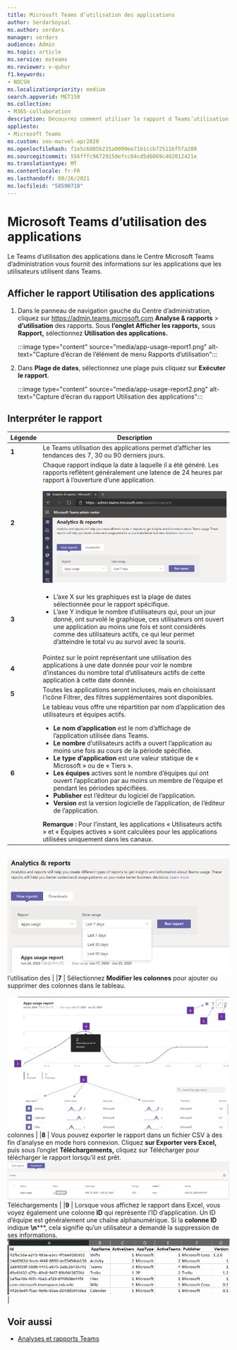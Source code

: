 ```yaml
---
title: Microsoft Teams d’utilisation des applications
author: SerdarSoysal
ms.author: serdars
manager: serdars
audience: Admin
ms.topic: article
ms.service: msteams
ms.reviewer: v-quhur
f1.keywords:
- NOCSH
ms.localizationpriority: medium
search.appverid: MET150
ms.collection:
- M365-collaboration
description: Découvrez comment utiliser le rapport d Teams’utilisation des applications dans le Microsoft Teams d’administration.
appliesto:
- Microsoft Teams
ms.custom: seo-marvel-apr2020
ms.openlocfilehash: f1e5c6805b215a0099ee71b1ccb72511bf5fa200
ms.sourcegitcommit: 556fffc96729150efcc04cd5d6069c402012421e
ms.translationtype: MT
ms.contentlocale: fr-FR
ms.lasthandoff: 08/26/2021
ms.locfileid: "58590718"
---
```

# <a name="microsoft-teams-app-usage-report"></a>Microsoft Teams d’utilisation des applications

Le Teams d’utilisation des applications dans le Centre Microsoft Teams d’administration vous fournit des informations sur les applications que les utilisateurs utilisent dans Teams.  

## <a name="view-the-app-usage-report"></a>Afficher le rapport Utilisation des applications

1.  Dans le panneau de navigation gauche du Centre d’administration, cliquez sur <https://admin.teams.microsoft.com> **Analyse & rapports** \> **d’utilisation** des rapports. Sous **l’onglet Afficher les rapports,** sous **Rapport,** sélectionnez **Utilisation des applications.**

     :::image type="content" source="media/app-usage-report1.png" alt-text="Capture d’écran de l’élément de menu Rapports d’utilisation":::

2.  Dans **Plage de dates**, sélectionnez une plage puis cliquez sur **Exécuter le rapport**.

      :::image type="content" source="media/app-usage-report2.png" alt-text="Capture d’écran du rapport Utilisation des applications":::

## <a name="interpret-the-report"></a>Interpréter le rapport

|Légende |Description  |
|--------|-------------|
|**1**   |Le Teams utilisation des applications permet d’afficher les tendances des 7, 30 ou 90 derniers jours. |
|**2**   |Chaque rapport indique la date à laquelle il a été généré. Les rapports reflètent généralement une latence de 24 heures par rapport à l’ouverture d’une application. <br><br>![Capture d’écran du rapport Utilisation des applications affichant des plages de dates](media/app-usage-report3.png)|
|**3**    | <ul><li>L’axe X sur les graphiques est la plage de dates sélectionnée pour le rapport spécifique.</li><li>L’axe Y indique le nombre d’utilisateurs qui, pour un jour donné, ont survolé le graphique, ces utilisateurs ont ouvert une application au moins une fois et sont considérés comme des utilisateurs actifs, ce qui leur permet d’atteindre le total vu au survol avec la souris.</li></ul>|
|**4**   |Pointez sur le point représentant une utilisation des applications à une date donnée pour voir le nombre d’instances du nombre total d’utilisateurs actifs de cette application à cette date donnée.  |
|**5**   |Toutes les applications seront incluses, mais en choisissant l’icône Filtrer, des filtres supplémentaires sont disponibles.  |
|**6**   |Le tableau vous offre une répartition par nom d’application des utilisateurs et équipes actifs.<br><ul><li>**Le nom d’application** est le nom d’affichage de l’application utilisée dans Teams.</li><li>**Le nombre** d’utilisateurs actifs a ouvert l’application au moins une fois au cours de la période spécifiée.</li><li>**Le type d’application** est une valeur statique de « Microsoft » ou de « Tiers ».</li><li>**Les équipes** actives sont le nombre d’équipes qui ont ouvert l’application par au moins un membre de l’équipe et pendant les périodes spécifiées.</li><li>**Publisher** est l’éditeur du logiciel de l’application.</li><li>**Version** est la version logicielle de l’application, de l’éditeur de l’application.</li></ul><b> Remarque :</b> Pour l’instant, les applications « Utilisateurs actifs » et « Équipes actives » sont calculées pour les applications utilisées uniquement dans les canaux.     

<br>![Capture d’écran d’un rapport Sur ](media/app-usage-report4.png)  l’utilisation des | |**7**  | Sélectionnez **Modifier les colonnes** pour ajouter ou supprimer des colonnes dans le tableau.<br><br>![Capture d’écran de la page Modifier les ](media/app-usage-report5.png)  colonnes | |**8**  | Vous pouvez exporter le rapport dans un fichier CSV à des fin d’analyse en mode hors connexion. Cliquez **sur Exporter vers Excel,** puis sous l’onglet **Téléchargements,** cliquez sur Télécharger pour télécharger le rapport lorsqu’il est prêt. <br>![Capture d’écran de la page ](media/app-usage-report7.png) Téléchargements | |**9** | Lorsque vous affichez le rapport dans Excel, vous voyez également une colonne **ID** qui représente l’ID d’application. Un ID d’équipe est généralement une chaîne alphanumérique. Si la **colonne ID** indique **\n*****, cela signifie qu’un utilisateur a demandé la suppression de ses informations.<br>![Capture d’écran du rapport Excel téléchargement](media/app-usage-report8.png)  |

## <a name="related-topics"></a>Voir aussi

- [Analyses et rapports Teams](teams-reporting-reference.md)